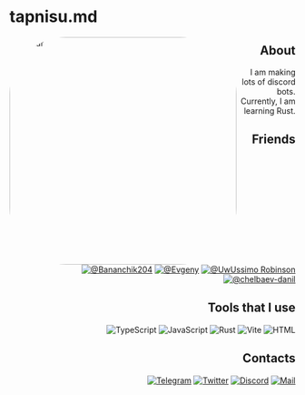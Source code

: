 # tapnisu.md

<img align="left" width=400px src="https://avatars.githubusercontent.com/u/57483029?v=4" alt="Avatar" style="border-radius: 25%" />

<div align=right>

  ## About

  I am making lots of discord bots. Currently, I am learning Rust.

  <h2>Friends</h2>

  [![@Bananchik204](https://img.shields.io/badge/-Bananchik204-222222?style=for-the-badge)](https://github.com/Bananchik204)
  [![@Evgeny](https://img.shields.io/badge/-Evgeny-222222?style=for-the-badge)](https://github.com/itsLameni)
  [![@UwUssimo Robinson](https://img.shields.io/badge/-UwUssimo%20Robinson-222222?style=for-the-badge)](https://github.com/uwussimo)
  [![@chelbaev-danil](https://img.shields.io/badge/-chelbaev%20danil-222222?style=for-the-badge)](https://github.com/chelbaev-danil)

  ## Tools that I use

  ![TypeScript](https://img.shields.io/badge/-TypeScript-222222?style=for-the-badge&logo=TypeScript&logoColor=638bb6)
  ![JavaScript](https://img.shields.io/badge/-JavaScript-222222?style=for-the-badge&logo=JavaScript&logoColor=b6ac63)
  ![Rust](https://img.shields.io/badge/-Rust-222222?style=for-the-badge&logo=Rust&logoColor=97857d)
  ![Vite](https://img.shields.io/badge/-Vite-222222?style=for-the-badge&logo=Vite&logoColor=837d97)
  ![HTML](https://img.shields.io/badge/-HTML5-222222?style=for-the-badge&logo=html5&logoColor=b67663)

  ## Contacts

  [![Telegram](https://img.shields.io/badge/-Telegram-222222?style=for-the-badge&logo=Telegram&logoColor=639ab6)](https://t.me/AlexiyRybin)
  [![Twitter](https://img.shields.io/badge/-Twitter-222222?style=for-the-badge&logo=Twitter&logoColor=6396b6)](https://twitter.com/tapnisu)
  [![Discord](https://img.shields.io/badge/-Discord-222222?style=for-the-badge&logo=Discord&logoColor=636ab6)](https://discord.com/users/586128640136445964)
  [![Mail](https://img.shields.io/badge/-Mail-222222?style=for-the-badge&logo=gmail&logoColor=b66467)](mailto:alexiy.rybin@gmail.com)

</div>
